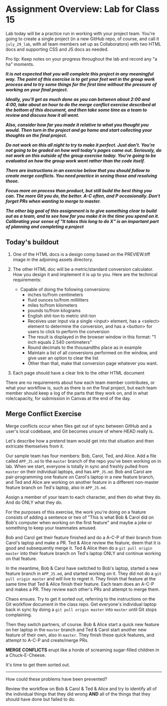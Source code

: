# Assignment Overview: Lab for Class 15

Lab today will be a practice run in working with your project team. You're going to create a single project (in a new GitHub repo, of course, and call it `july_29_lab`, with all team members set up as Collaborators) with two HTML docs and supporting CSS and JS docs as needed.

Pro tip: Keep notes on your progress throughout the lab and record any "a ha" moments.

***It is not expected that you will complete this project in any meaningful way. The point of this exercise is to get your feet wet in the group work process and to try some things for the first time without the pressure of working on your final project.***

***Ideally, you'll get as much done as you can between about 2:00 and 4:00, take about an hour to do the merge conflict exercise described at the bottom of this document, and then take some time as a team to review and discuss how it all went.***

***Also, consider how far you made it relative to what you thought you would. Then turn in the project and go home and start collecting your thoughts on the final project.***

***Do not work on this all night to try to make it perfect. Just don't. You're not going to be graded on how well today's pages came out. Seriously, do not work on this outside of the group exercise today. You're going to be evaluated on how the group work went rather than the code itself.***

***There are instructions in an exercise below that you should follow to create merge conflicts. You need practice in seeing those and resolving those.***

***Focus more on process than product, but still build the best thing you can. The more Git you do, the better. A-C often, and P occasionally. Don't forget PRs when wanting to merge to master.***

***The other big goal of this assignment is to give something clear to build out as a team, and to see how far you make it in the time you spend on it. Calibrating your sense of "It takes this long to do X" is an important part of planning and completing a project***

## Today's buildout

1. One of the HTML docs is a design comp based on the PREVIEW.tiff image in the adjoining assets directory.

2. The other HTML doc will be a metric/standard conversion calculator. How you design it and implement it is up to you. Here are the technical requirements:
	- Capable of doing the following conversions:
  		- inches to/from centimeters
  		- fluid ounces to/from milliliters
  		- miles to/from kilometers
  		- pounds to/from kilograms
  		- English shit-ton to metric shit-ton
		- Receives user input via a single \<input> element, has a \<select> element to determine the conversion, and has a \<button> for users to click to perform the conversion
		- The result is displayed in the browser window in this format: "1 inch equals 2.540 centimeters"
		- Round decimals to the thousandths place as in example
		- Maintain a list of all conversions performed on the window, and give user an option to clear the list
		- Other than that, make that conversion page whatever you want.

3. Each page should have a clear link to the other HTML document

There are no requirements about how each team member contributes, or what your workflow is, such as there is on the final project, but each team member should keep a log of the parts that they work on, and in what role/capacity, for submission in Canvas at the end of the day.

## Merge Conflict Exercise

Merge conflicts occur when files get out of sync between GitHub and a user's local codebase, and Git becomes unsure of where HEAD really is.

Let's describe how a pretend team would get into that situation and then extricate themselves from it.

Our sample team has four members: Bob, Carol, Ted, and Alice. Add a file called `APP_JS.md` to the `master` branch of the repo you've been working on in lab. When we start, everyone is totally in sync and freshly pulled from `master` on their individual laptops, and has `APP_JS.md`. Bob and Carol are pair-programming one feature on Carol's laptop in a new feature branch, and Ted and Alice are working on another feature in a different non-master feature branch on Ted's laptop, also in `APP_JS.md`.

Assign a member of your team to each character, and then do what they do. And do ONLY what they do.

For the purposes of this exercise, the work you're doing on a feature consists of adding a sentence or two of "This is what Bob & Carol did on Bob's computer when working on the first feature" and maybe a joke or something to keep your teammates amused.

Bob and Carol get their feature finished and do a A-C-P of their branch from Carol's laptop and make a PR. Ted & Alice review the feature, deem that it is good and subsequently merge it. Ted & Alice then do a `git pull origin master` into their feature branch on Ted's laptop ONLY and continue working on that feature.

In the meantime, Bob & Carol have switched to Bob's laptop, started a new feature branch in `APP_JS.md`, and started working on it. They did not do a `git pull origin master` and will live to regret it. They finish that feature at the same time that Ted & Alice finish their feature. Each team does an A-C-P and makes a PR. They review each other's PRs and attempt to merge them.

Chaos ensues. Try to get it sorted out, referring to the instructions on the Git workflow document in the class repo. Get everyone's individual laptop back in sync by doing a `git pull origin master` into `master` until Git stops complaining.

Then they switch partners, of course. Bob & Alice start a quick new feature on her laptop in the `master` branch and Ted & Carol start another new feature of their own, also in `master`. They finish these quick features, and attempt to A-C-P and create/merge PRs.

**MERGE CONFLICTS** erupt like a horde of screaming sugar-filled children in a Chuck-E-Cheese.

It's time to get them sorted out.

---

How could these problems have been prevented?

Review the workflow on Bob & Carol & Ted & Alice and try to identify all of the individual things that they did wrong **AND** all of the things that they should have done but failed to do.
